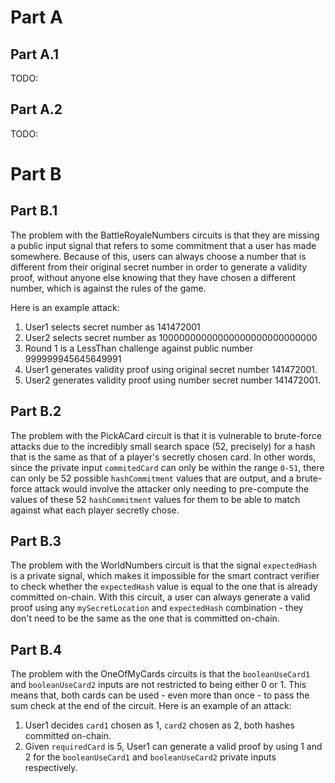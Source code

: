 # Part A

## Part A.1

TODO:

## Part A.2

TODO:

# Part B

## Part B.1

The problem with the BattleRoyaleNumbers circuits is that they are missing a public input signal that refers to some commitment that a user has made somewhere. Because of this, users can always choose a number that is different from their original secret number in order to generate a validity proof, without anyone else knowing that they have chosen a different number, which is against the rules of the game.

Here is an example attack:

1. User1 selects secret number as 141472001
2. User2 selects secret number as 10000000000000000000000000000
3. Round 1 is a LessThan challenge against public number 999999945645649991
4. User1 generates validity proof using original secret number 141472001.
5. User2 generates validity proof using number secret number 141472001.

## Part B.2

The problem with the PickACard circuit is that it is vulnerable to brute-force attacks due to the incredibly small search space (52, precisely) for a hash that is the same as that of a player's secretly chosen card. In other words, since the private input `commitedCard` can only be within the range `0-51`, there can only be 52 possible `hashCommitment` values that are output, and a brute-force attack would involve the attacker only needing to pre-compute the values of these 52 `hashCommitment` values for them to be able to match against what each player secretly chose.

## Part B.3

The problem with the WorldNumbers circuit is that the signal `expectedHash` is a private signal, which makes it impossible for the smart contract verifier to check whether the `expectedHash` value is equal to the one that is already committed on-chain. With this circuit, a user can always generate a valid proof using any `mySecretLocation` and `expectedHash` combination - they don't need to be the same as the one that is committed on-chain.

## Part B.4

The problem with the OneOfMyCards circuits is that the `booleanUseCard1` and `booleanUseCard2` inputs are not restricted to being either 0 or 1. This means that, both cards can be used - even more than once - to pass the sum check at the end of the circuit. Here is an example of an attack:

1. User1 decides `card1` chosen as 1, `card2` chosen as 2, both hashes committed on-chain.
2. Given `requiredCard` is 5, User1 can generate a valid proof by using 1 and 2 for the `booleanUseCard1` and `booleanUseCard2` private inputs respectively.
